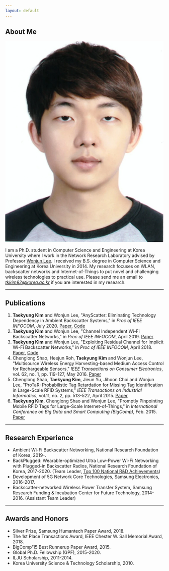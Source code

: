 ```yaml
---
layout: default
---
```


## About Me

<img class="profile-picture" src="tkkim.jpeg">

I am a Ph.D. student in Computer Science and Engineering at Korea University where I work in the Network Research Laboratory advised by Professor [Wonjun Lee](http://netlab.korea.ac.kr/wlee/).
I received my B.S. degree in Computer Science and Engineering at Korea University in 2014.
My research focuses on WLAN, backscatter networks and Internet-of-Things to put novel and challenging wireless technologies to practical use.
Please send me an email to *tkkim92@korea.ac.kr* if you are interested in my research.

---

## Publications

1. **Taekyung Kim** and Wonjun Lee, "AnyScatter: Eliminating Technology Dependency in Ambient Backscatter Systems," in *Proc of IEEE INFOCOM*, July 2020. [Paper](https://ieeexplore.ieee.org/document/9155276), [Code](https://github.com/tkkim92/gr-AnyScatter)
1. **Taekyung Kim** and Wonjun Lee, "Channel Independent Wi-Fi Backscatter Networks," in *Proc of IEEE INFOCOM*, April 2019. [Paper](https://ieeexplore.ieee.org/document/8737376)
1. **Taekyung Kim** and Wonjun Lee, "Exploiting Residual Channel for Implicit Wi-Fi Backscatter Networks," in *Proc of IEEE INFOCOM*, April 2018. [Paper](https://ieeexplore.ieee.org/document/8486273), [Code](https://github.com/tkkim92/gr-ReScatter)
1. Chenglong Shao, Heejun Roh, **Taekyung Kim** and Wonjun Lee, "Multisource Wireless Energy Harvesting-based Medium Access Control for Rechargeable Sensors," *IEEE Transactions on Consumer Electronics*, vol. 62, no. 1, pp. 119-127, May 2016. [Paper](https://ieeexplore.ieee.org/document/7514670/)
1. Chenglong Shao, **Taekyung Kim**, Jieun Yu, Jihoon Choi and Wonjun Lee, "ProTaR: Probabilistic Tag Retardation for Missing Tag Identification in Large-Scale RFID Systems," *IEEE Transactions on Industrial Informatics*, vol.11, no. 2, pp. 513-522, April 2015. [Paper](https://ieeexplore.ieee.org/document/7047883/)
1. **Taekyung Kim**, Chenglong Shao and Wonjun Lee, "Promptly Pinpointing Mobile RFID Tags for Large-Scale Internet-of-Things," in *International Conference on Big Data and Smart Computing (BigComp)*, Feb. 2015. [Paper](https://ieeexplore.ieee.org/document/7072820/)

---

## Research Experience

* Ambient Wi-Fi Backscatter Networking, National Research Foundation of Korea, 2019-.
* BackPlugged: Wearable-optimized Ultra Low-Power Wi-Fi Networking with Plugged-in Backscatter Radios, National Research Foundation of Korea, 2017-2020. (Team Leader, [Top 100 National R&D Achievements](https://www.gov.kr/portal/ntnadmNews/2000579))
* Development of 5G Network Core Technologies, Samsung Electronics, 2016-2017.
* Backscatter-networked Wireless Power Transfer System, Samsung Research Funding & Incubation Center for Future Technology, 2014-2016. (Assistant Team Leader)

---

## Awards and Honors

* Silver Prize, Samsung Humantech Paper Award, 2018.
* The 1st Place Transactions Award, IEEE Chester W. Sall Memorial Award, 2018.
* BigComp'15 Best Runnerup Paper Award, 2015.
* Global Ph.D. Fellowship (GPF), 2015-2020.
* ILJU Scholarship, 2011-2014.
* Korea University Science & Technology Scholarship, 2010.

